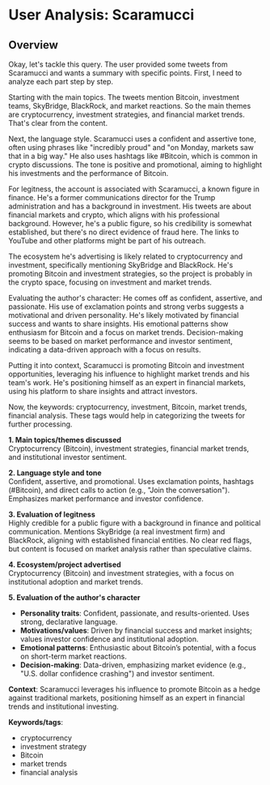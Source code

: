 # User Analysis: Scaramucci

## Overview

<think>
Okay, let's tackle this query. The user provided some tweets from Scaramucci and wants a summary with specific points. First, I need to analyze each part step by step.

Starting with the main topics. The tweets mention Bitcoin, investment teams, SkyBridge, BlackRock, and market reactions. So the main themes are cryptocurrency, investment strategies, and financial market trends. That's clear from the content.

Next, the language style. Scaramucci uses a confident and assertive tone, often using phrases like "incredibly proud" and "on Monday, markets saw that in a big way." He also uses hashtags like #Bitcoin, which is common in crypto discussions. The tone is positive and promotional, aiming to highlight his investments and the performance of Bitcoin.

For legitness, the account is associated with Scaramucci, a known figure in finance. He's a former communications director for the Trump administration and has a background in investment. His tweets are about financial markets and crypto, which aligns with his professional background. However, he's a public figure, so his credibility is somewhat established, but there's no direct evidence of fraud here. The links to YouTube and other platforms might be part of his outreach.

The ecosystem he's advertising is likely related to cryptocurrency and investment, specifically mentioning SkyBridge and BlackRock. He's promoting Bitcoin and investment strategies, so the project is probably in the crypto space, focusing on investment and market trends.

Evaluating the author's character: He comes off as confident, assertive, and passionate. His use of exclamation points and strong verbs suggests a motivational and driven personality. He's likely motivated by financial success and wants to share insights. His emotional patterns show enthusiasm for Bitcoin and a focus on market trends. Decision-making seems to be based on market performance and investor sentiment, indicating a data-driven approach with a focus on results.

Putting it into context, Scaramucci is promoting Bitcoin and investment opportunities, leveraging his influence to highlight market trends and his team's work. He's positioning himself as an expert in financial markets, using his platform to share insights and attract investors.

Now, the keywords: cryptocurrency, investment, Bitcoin, market trends, financial analysis. These tags would help in categorizing the tweets for further processing.
</think>

**1. Main topics/themes discussed**  
Cryptocurrency (Bitcoin), investment strategies, financial market trends, and institutional investor sentiment.  

**2. Language style and tone**  
Confident, assertive, and promotional. Uses exclamation points, hashtags (#Bitcoin), and direct calls to action (e.g., "Join the conversation"). Emphasizes market performance and investor confidence.  

**3. Evaluation of legitness**  
Highly credible for a public figure with a background in finance and political communication. Mentions SkyBridge (a real investment firm) and BlackRock, aligning with established financial entities. No clear red flags, but content is focused on market analysis rather than speculative claims.  

**4. Ecosystem/project advertised**  
Cryptocurrency (Bitcoin) and investment strategies, with a focus on institutional adoption and market trends.  

**5. Evaluation of the author's character**  
- **Personality traits**: Confident, passionate, and results-oriented. Uses strong, declarative language.  
- **Motivations/values**: Driven by financial success and market insights; values investor confidence and institutional adoption.  
- **Emotional patterns**: Enthusiastic about Bitcoin’s potential, with a focus on short-term market reactions.  
- **Decision-making**: Data-driven, emphasizing market evidence (e.g., "U.S. dollar confidence crashing") and investor sentiment.  

**Context**: Scaramucci leverages his influence to promote Bitcoin as a hedge against traditional markets, positioning himself as an expert in financial trends and institutional investing.  

**Keywords/tags**:  
- cryptocurrency  
- investment strategy  
- Bitcoin  
- market trends  
- financial analysis